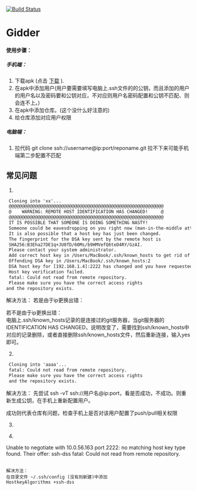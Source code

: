 [![Build Status](https://travis-ci.org/antoniy/Gidder.svg?branch=master)](https://travis-ci.org/antoniy/Gidder)

Gidder
======

#### 使用步骤：

##### 手机端：
1. 下载apk (点击 [下载](./gidder.apk) ). 
2. 在apk中添加用户(用户要需要填写电脑上.ssh文件的的公钥，而且添加的用户的用户名以及密码要和公钥对应，不对应则用户名密码配置和公钥不匹配、则会连不上。) 
3. 在apk中添加仓库。(这个没什么好注意的)
4. 给仓库添加对应用户权限

##### 电脑端：
1. 拉代码
   git clone ssh://username@ip:port/reponame.git
   拉不下来可能手机端第二步配置不匹配





## 常见问题

1. 
 ``` xml
  Cloning into 'xx'...
  @@@@@@@@@@@@@@@@@@@@@@@@@@@@@@@@@@@@@@@@@@@@@@@@@@@@@@@@@@@
  @    WARNING: REMOTE HOST IDENTIFICATION HAS CHANGED!     @
  @@@@@@@@@@@@@@@@@@@@@@@@@@@@@@@@@@@@@@@@@@@@@@@@@@@@@@@@@@@
  IT IS POSSIBLE THAT SOMEONE IS DOING SOMETHING NASTY!
  Someone could be eavesdropping on you right now (man-in-the-middle attack)!
  It is also possible that a host key has just been changed.
  The fingerprint for the DSA key sent by the remote host is
  SHA256:B3Eha27DE1q+JU0fD/60Ms/b9HMVefQ6teD4RY/GzAI.
  Please contact your system administrator.
  Add correct host key in /Users/MacBook/.ssh/known_hosts to get rid of this message.
  Offending DSA key in /Users/MacBook/.ssh/known_hosts:2
  DSA host key for [192.168.1.4]:2222 has changed and you have requested strict checking.
  Host key verification failed.
  fatal: Could not read from remote repository.
  Please make sure you have the correct access rights
and the repository exists.
 ```

  解决方法：
若是由于ip更换出错：


若不是由于ip更换出错：	
  电脑上.ssh/known_hosts记录的是连接过的git服务器，当git服务器的 IDENTIFICATION HAS CHANGED，说明改变了，需要找到ssh/known_hosts中对应的记录删除，或者直接删除ssh/known_hosts文件，然后重新连接，输入yes即可。




2.
 ``` xml
  Cloning into 'aaaa'...
  fatal: Could not read from remote repository.
  Please make sure you have the correct access rights
  and the repository exists.
 ```

  解决方法：
  先尝试 ssh -vT ssh://用户名@ip:port，看是否成功，不成功。则重新生成公钥，在手机上重新配置用户。

  成功则代表仓库有问题，检查手机上是否对该用户配置了push/pull相关权限

  

3. 

3. ``` xml
  Unable to negotiate with 10.0.56.163 port 2222: no matching host key type found. Their offer: ssh-dss
  fatal: Could not read from remote repository.
  ```
  
  解决方法：
  在目录文件 ~/.ssh/config (没有则新建)中添加
  HostkeyAlgorithms +ssh-dss
  
  